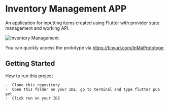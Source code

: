 # Inventory Management APP

An application for inputting items created using Flutter with provider state management and working API.

![Inventory Management](https://github.com/RFerdiawan/inventory_management_app/blob/master/assets/Cover.png)

You can quickly access the prototype via https://tinyurl.com/InMaPrototype

## Getting Started

How to run this project

    -  Clone this repository
    -  Open this folder on your IDE, go to terminal and type flutter pub get
    -  Click run on your IDE
